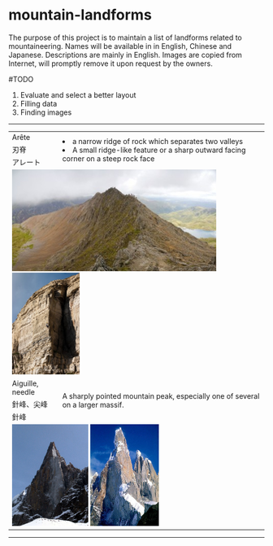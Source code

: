 # mountain-landforms
The purpose of this project is to maintain a list of landforms related to mountaineering.
Names will be available in in English, Chinese and Japanese. Descriptions are mainly in English.
Images are copied from Internet, will promptly remove it upon request by the owners.

#TODO
1. Evaluate and select a better layout
2. Filling data
3. Finding images
-------------------------------------------------
 
 <table>
        <tr>
            <td>Arête  </td>
             <td rowspan=3><li>a narrow ridge of rock which separates two valleys 
                           <li>A small ridge-like feature or a sharp outward facing corner on a steep rock face</td> 
        </tr>
        <tr> <td> 刃脊 </td> </tr>
        <tr> <td>  アレート </td> </tr> 
 <tr>
            <td colspan=2><img src="https://raw.githubusercontent.com/learn2manage/mountain-landforms/master/images/Arete_Crib_Goch_Snowdonia_Wales.jpg" height="200px"></img> <img src="https://raw.githubusercontent.com/learn2manage/mountain-landforms/master/images/Arete_Pregnant_Pause_Climbing.jpg"  height="200px"></img> </td>            </tr>
       
<tr>
  <td>Aiguille, needle 
  <td rowspan=3> A sharply pointed mountain peak, especially one of several on a larger massif.</td> 
 <tr> <td> 針峰、尖峰  </td> </tr>
 <tr> <td> 針峰 </td> </tr>

<tr>
  <td colspan=2><img src="https://raw.githubusercontent.com/learn2manage/mountain-landforms/master/images/Aiguille-du-Dru-2006.jpg" height="200px"></img> <img src="https://raw.githubusercontent.com/learn2manage/mountain-landforms/master/images/Aiguille-Cerro_torre_1987.jpg" height="200px"></img></td>
</tr> 

</table>

--------------------

  
